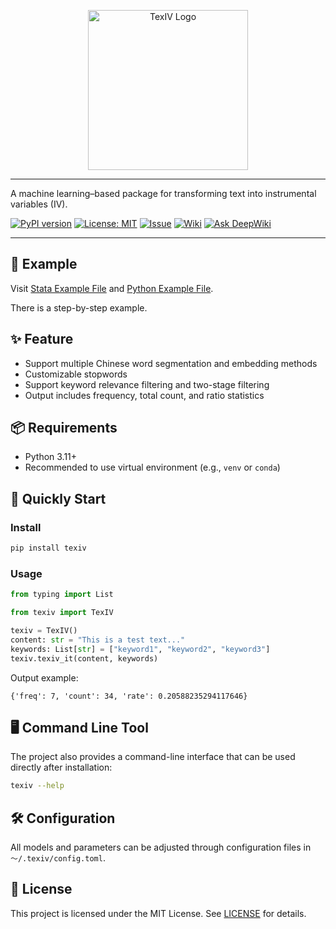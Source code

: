 <p align="center">
  <img src="source/img/TexIV-logo_16_9.png" width="256" alt="TexIV Logo">
</p>

---
A machine learning–based package for transforming text into instrumental variables (IV).

[![PyPI version](https://img.shields.io/pypi/v/texiv.svg)](https://pypi.org/project/texiv/)
[![License: MIT](https://img.shields.io/badge/License-MIT-yellow.svg)](LICENSE)
[![Issue](https://img.shields.io/badge/Issue-report-green.svg)](https://github.com/sepinetam/texiv/issues/new)
[![Wiki](https://img.shields.io/badge/Doc-Wiki-blue.svg)](https://github.com/sepinetam/texiv/wiki)
[![Ask DeepWiki](https://deepwiki.com/badge.svg)](https://deepwiki.com/SepineTam/TexIV)

---

## 🌰 Example
Visit [Stata Example File](source/example/dofiles/main.do) and [Python Example File](source/example/pyscript/main.py).

There is a step-by-step example.

## ✨ Feature

- Support multiple Chinese word segmentation and embedding methods
- Customizable stopwords
- Support keyword relevance filtering and two-stage filtering
- Output includes frequency, total count, and ratio statistics

## 📦 Requirements

- Python 3.11+
- Recommended to use virtual environment (e.g., `venv` or `conda`)

## 🚀 Quickly Start

### Install
```bash
pip install texiv
```

### Usage
```python
from typing import List

from texiv import TexIV

texiv = TexIV()
content: str = "This is a test text..."
keywords: List[str] = ["keyword1", "keyword2", "keyword3"]
texiv.texiv_it(content, keywords)
```

Output example:

```
{'freq': 7, 'count': 34, 'rate': 0.20588235294117646}
```

## 🖥️ Command Line Tool

The project also provides a command-line interface that can be used directly after installation:

```bash
texiv --help
```

## 🛠️ Configuration

All models and parameters can be adjusted through configuration files in `～/.texiv/config.toml`.


## 📄 License

This project is licensed under the MIT License. See [LICENSE](./LICENSE) for details.

